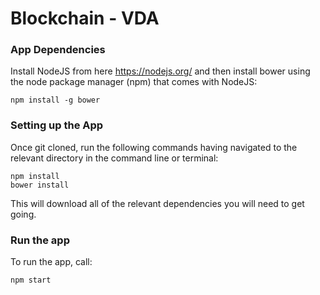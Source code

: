 # Blockchain - VDA

### App Dependencies

Install NodeJS from here https://nodejs.org/ and then install bower using the node package manager (npm) that comes with NodeJS:

    npm install -g bower

### Setting up the App

Once git cloned, run the following commands having navigated to the relevant directory in the command line or terminal:

    npm install
    bower install

This will download all of the relevant dependencies you will need to get going.

### Run the app

To run the app, call:

    npm start